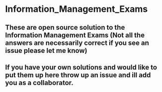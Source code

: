 # Information_Management_Exams
## These are open source solution to the Information Management Exams (Not all the answers are necessarily correct if you see an issue please let me know)

## If you have your own solutions and would like to put them up here throw up an issue and ill add you as a collaborator. 


